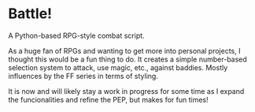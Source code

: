 # Battle!
A Python-based RPG-style combat script.

As a huge fan of RPGs and wanting to get more into personal projects, I thought this would be a fun thing to do. It creates a simple number-based selection system to attack, use magic, etc., against baddies. Mostly influences by the FF series in terms of styling.

It is now and will likely stay a work in progress for some time as I expand the funcionalities and refine the PEP, but makes for fun times!
